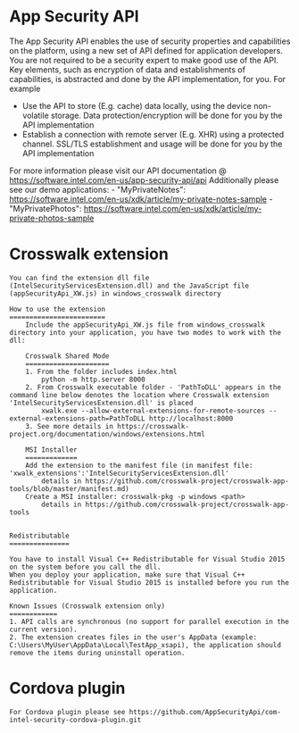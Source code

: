 App Security API
================ 
The App Security API enables the use of security properties and capabilities on the platform, using a new set of API defined for application developers.
You are not required to be a security expert to make good use of the API. Key elements, such as encryption of data and establishments of capabilities, is abstracted and done by the API implementation, for you.
For example
-	Use the API to store (E.g. cache) data locally, using the device non-volatile storage. Data protection/encryption will be done for you by the API implementation 
-	Establish a connection with remote server (E.g. XHR) using a protected channel. SSL/TLS establishment and usage will be done for you by the API implementation

For more information please visit our API documentation @ https://software.intel.com/en-us/app-security-api/api
Additionally please see our demo applications:
	- "MyPrivateNotes":		https://software.intel.com/en-us/xdk/article/my-private-notes-sample
	- "MyPrivatePhotos":	https://software.intel.com/en-us/xdk/article/my-private-photos-sample		

		
Crosswalk extension
===================
	
	You can find the extension dll file (IntelSecurityServicesExtension.dll) and the JavaScript file (appSecurityApi_XW.js) in windows_crosswalk directory
	
	How to use the extension
	========================
		Include the appSecurityApi_XW.js file from windows_crosswalk directory into your application, you have two modes to work with the dll:
		
		Crosswalk Shared Mode 
		=====================
		1. From the folder includes index.html
			python -m http.server 8000
		2. From Crosswalk executable folder - 'PathToDLL' appears in the command line below denotes the location where Crosswalk extension 'IntelSecurityServicesExtension.dll' is placed
			xwalk.exe --allow-external-extensions-for-remote-sources --external-extensions-path=PathToDLL http://localhost:8000
		3. See more details in https://crosswalk-project.org/documentation/windows/extensions.html 
	
		MSI Installer
		=============
		Add the extension to the manifest file (in manifest file: 'xwalk_extensions':'IntelSecurityServicesExtension.dll' 
			details in https://github.com/crosswalk-project/crosswalk-app-tools/blob/master/manifest.md)
		Create a MSI installer: crosswalk-pkg -p windows <path> 
			details in https://github.com/crosswalk-project/crosswalk-app-tools
			
	
	Redistributable
	===============
	
	You have to install Visual C++ Redistributable for Visual Studio 2015 on the system before you call the dll. 
	When you deploy your application, make sure that Visual C++ Redistributable for Visual Studio 2015 is installed before you run the application.
	
	Known Issues (Crosswalk extension only)
	============
	1. API calls are synchronous (no support for parallel execution in the current version). 
	2. The extension creates files in the user's AppData (example: C:\Users\MyUser\AppData\Local\TestApp_xsapi), the application should remove the items during uninstall operation.

Cordova plugin 
==============
	For Cordova plugin please see https://github.com/AppSecurityApi/com-intel-security-cordova-plugin.git